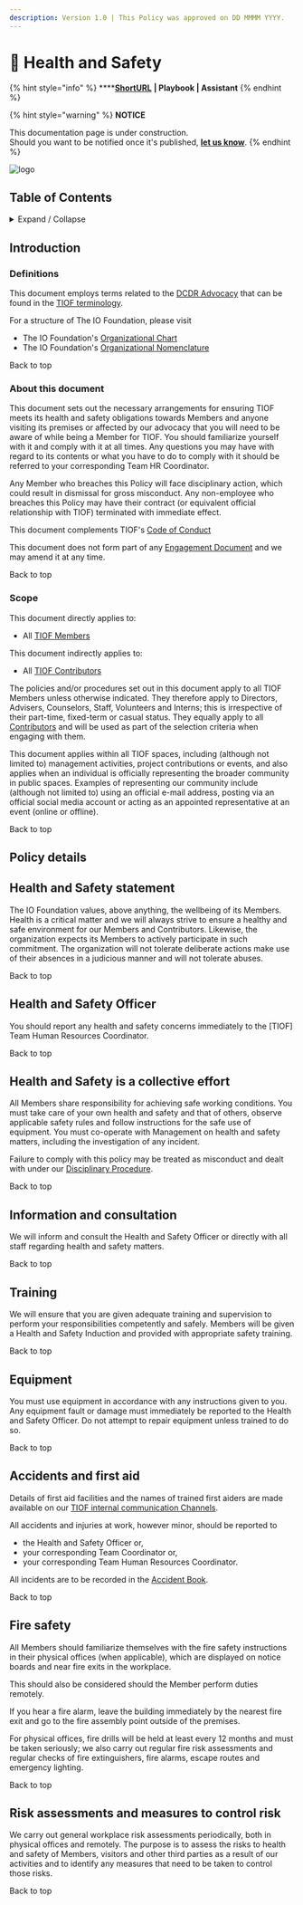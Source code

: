 ```yaml
---
description: Version 1.0 | This Policy was approved on DD MMMM YYYY.
---
```


# 🚧 Health and Safety

{% hint style="info" %}
****[**ShortURL**](https://tiof.click/TIOFPolicyHS) **| Playbook | Assistant**
{% endhint %}

{% hint style="warning" %}
**NOTICE**

This documentation page is under construction.\
Should you want to be notified once it's published, [**let us know**](https://tiof.click/TIOFTarianUpdatesService).
{% endhint %}

![logo](http://tiof.click/TIOFWikiHeader)

## Table of Contents

<details>

<summary>Expand / Collapse</summary>

&#x20;

1. Introduction
   * Definitions
   * About this document
   * Scope
2. Policy details
   * Health and Safety statement
   * Health and Safety Officer
   * Health and Safety is a collective effort
   * Information and consultation
   * Training
   * Equipment
   * Accidents and first aid
   * Fire safety
   * Risk assessments and measures to control risk
   * Computers and display screen equipment

</details>

## Introduction

### Definitions

This document employs terms related to the [DCDR Advocacy](http://tiof.click/Advocacy) that can be found in the [TIOF terminology](http://tiof.click/Terminology).

For a structure of The IO Foundation, please visit

* The IO Foundation's [Organizational Chart](http://tiof.click/TIOFOrgChart)
* The IO Foundation's [Organizational Nomenclature](http://tiof.click/OrgNomenclature)

Back to top

### About this document

This document sets out the necessary arrangements for ensuring TIOF meets its health and safety obligations towards Members and anyone visiting its premises or affected by our advocacy that you will need to be aware of while being a Member for TIOF. You should familiarize yourself with it and comply with it at all times. Any questions you may have with regard to its contents or what you have to do to comply with it should be referred to your corresponding Team HR Coordinator.

Any Member who breaches this Policy will face disciplinary action, which could result in dismissal for gross misconduct. Any non-employee who breaches this Policy may have their contract (or equivalent official relationship with TIOF) terminated with immediate effect.

This document complements TIOF's [Code of Conduct](http://tiof.click/TIOFPolicyCoC)

This document does not form part of any [Engagement Document](https://github.com/TheIOFoundation/TIOF/wiki/Terminology#engagement-document) and we may amend it at any time.

Back to top

### Scope

This document directly applies to:

* All [TIOF Members](https://github.com/TheIOFoundation/TIOF/wiki/Terminology#member)

This document indirectly applies to:

* All [TIOF Contributors](https://github.com/TheIOFoundation/TIOF/wiki/Terminology#contributors)

The policies and/or procedures set out in this document apply to all TIOF Members unless otherwise indicated. They therefore apply to Directors, Advisers, Counselors, Staff, Volunteers and Interns; this is irrespective of their part-time, fixed-term or casual status. They equally apply to all [Contributors](https://github.com/TheIOFoundation/TIOF/wiki/Terminology#contributors) and will be used as part of the selection criteria when engaging with them.

This document applies within all TIOF spaces, including (although not limited to) management activities, project contributions or events, and also applies when an individual is officially representing the broader community in public spaces. Examples of representing our community include (although not limited to) using an official e-mail address, posting via an official social media account or acting as an appointed representative at an event (online or offline).

Back to top

## Policy details

## Health and Safety statement

The IO Foundation values, above anything, the wellbeing of its Members. Health is a critical matter and we will always strive to ensure a healthy and safe environment for our Members and Contributors. Likewise, the organization expects its Members to actively participate in such commitment. The organization will not tolerate deliberate actions make use of their absences in a judicious manner and will not tolerate abuses.

Back to top

## Health and Safety Officer

You should report any health and safety concerns immediately to the \[TIOF] Team Human Resources Coordinator.

Back to top

## Health and Safety is a collective effort

All Members share responsibility for achieving safe working conditions. You must take care of your own health and safety and that of others, observe applicable safety rules and follow instructions for the safe use of equipment. You must co-operate with Management on health and safety matters, including the investigation of any incident.

Failure to comply with this policy may be treated as misconduct and dealt with under our [Disciplinary Procedure](http://tiof.click/ProcedureDisciplinary).

Back to top

## Information and consultation

We will inform and consult the Health and Safety Officer or directly with all staff regarding health and safety matters.

Back to top

## Training

We will ensure that you are given adequate training and supervision to perform your responsibilities competently and safely. Members will be given a Health and Safety Induction and provided with appropriate safety training.

Back to top

## Equipment

You must use equipment in accordance with any instructions given to you. Any equipment fault or damage must immediately be reported to the Health and Safety Officer. Do not attempt to repair equipment unless trained to do so.

Back to top

## Accidents and first aid

Details of first aid facilities and the names of trained first aiders are made available on our [TIOF internal communication Channels](https://github.com/TheIOFoundation/TIOF/wiki/Media-Kit#Internal-Communications).

All accidents and injuries at work, however minor, should be reported to

* the Health and Safety Officer or,
* your corresponding Team Coordinator or,
* your corresponding Team Human Resources Coordinator.

All incidents are to be recorded in the [Accident Book](http://tiof.click/TIOFAccidentBook).

Back to top

## Fire safety

All Members should familiarize themselves with the fire safety instructions in their physical offices (when applicable), which are displayed on notice boards and near fire exits in the workplace.

This should also be considered should the Member perform duties remotely.

If you hear a fire alarm, leave the building immediately by the nearest fire exit and go to the fire assembly point outside of the premises.

For physical offices, fire drills will be held at least every 12 months and must be taken seriously; we also carry out regular fire risk assessments and regular checks of fire extinguishers, fire alarms, escape routes and emergency lighting.

Back to top

## Risk assessments and measures to control risk

We carry out general workplace risk assessments periodically, both in physical offices and remotely. The purpose is to assess the risks to health and safety of Members, visitors and other third parties as a result of our activities and to identify any measures that need to be taken to control those risks.

Back to top
